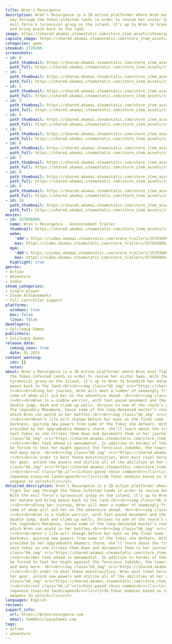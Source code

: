```yaml
---
title: Wren's Resurgence
description: Wren’s Resurgence is a 2D action platformer where Wren must fight her
  way through the Yokai-infested lands in order to rescue her sister Swan. With the
  evil force’s tyrannical grasp on the island, it’s up to Wren to brandish her katana
  and bring peace back to the land.
image: https://shared.akamai.steamstatic.com/store_item_assets/steam/apps/2728260/header.jpg?t=1729941435
capsule_image: https://shared.akamai.steamstatic.com/store_item_assets/steam/apps/2728260/capsule_231x87.jpg?t=1729941435
categories: game
steamid: 2728260
screenshots:
- id: 0
  path_thumbnail: https://shared.akamai.steamstatic.com/store_item_assets/steam/apps/2728260/ss_4f0f08c15b7f58c3d8001497f8fae19a9e0c9b26.600x338.jpg?t=1729941435
  path_full: https://shared.akamai.steamstatic.com/store_item_assets/steam/apps/2728260/ss_4f0f08c15b7f58c3d8001497f8fae19a9e0c9b26.1920x1080.jpg?t=1729941435
- id: 1
  path_thumbnail: https://shared.akamai.steamstatic.com/store_item_assets/steam/apps/2728260/ss_f78f277dc2bc739f5fb94f2779889a2aa2acedaa.600x338.jpg?t=1729941435
  path_full: https://shared.akamai.steamstatic.com/store_item_assets/steam/apps/2728260/ss_f78f277dc2bc739f5fb94f2779889a2aa2acedaa.1920x1080.jpg?t=1729941435
- id: 2
  path_thumbnail: https://shared.akamai.steamstatic.com/store_item_assets/steam/apps/2728260/ss_c4a1c84d8d6cf626ac93a3a4b396f07a5dfc4a7a.600x338.jpg?t=1729941435
  path_full: https://shared.akamai.steamstatic.com/store_item_assets/steam/apps/2728260/ss_c4a1c84d8d6cf626ac93a3a4b396f07a5dfc4a7a.1920x1080.jpg?t=1729941435
- id: 3
  path_thumbnail: https://shared.akamai.steamstatic.com/store_item_assets/steam/apps/2728260/ss_017db5995fb8bd54a72cf2c253a0727df179cc08.600x338.jpg?t=1729941435
  path_full: https://shared.akamai.steamstatic.com/store_item_assets/steam/apps/2728260/ss_017db5995fb8bd54a72cf2c253a0727df179cc08.1920x1080.jpg?t=1729941435
- id: 4
  path_thumbnail: https://shared.akamai.steamstatic.com/store_item_assets/steam/apps/2728260/ss_55196216ed71d9356aa01fd99c27a6e0c5391f51.600x338.jpg?t=1729941435
  path_full: https://shared.akamai.steamstatic.com/store_item_assets/steam/apps/2728260/ss_55196216ed71d9356aa01fd99c27a6e0c5391f51.1920x1080.jpg?t=1729941435
- id: 5
  path_thumbnail: https://shared.akamai.steamstatic.com/store_item_assets/steam/apps/2728260/ss_1528344412015b90f67b8c56e45ac6309c21d5d1.600x338.jpg?t=1729941435
  path_full: https://shared.akamai.steamstatic.com/store_item_assets/steam/apps/2728260/ss_1528344412015b90f67b8c56e45ac6309c21d5d1.1920x1080.jpg?t=1729941435
- id: 6
  path_thumbnail: https://shared.akamai.steamstatic.com/store_item_assets/steam/apps/2728260/ss_576e138efa94647e4d32e53eac1d22ccf7460bd9.600x338.jpg?t=1729941435
  path_full: https://shared.akamai.steamstatic.com/store_item_assets/steam/apps/2728260/ss_576e138efa94647e4d32e53eac1d22ccf7460bd9.1920x1080.jpg?t=1729941435
- id: 7
  path_thumbnail: https://shared.akamai.steamstatic.com/store_item_assets/steam/apps/2728260/ss_f63ea45a9dc82bd98067a66b82b3ce11ec15375c.600x338.jpg?t=1729941435
  path_full: https://shared.akamai.steamstatic.com/store_item_assets/steam/apps/2728260/ss_f63ea45a9dc82bd98067a66b82b3ce11ec15375c.1920x1080.jpg?t=1729941435
- id: 8
  path_thumbnail: https://shared.akamai.steamstatic.com/store_item_assets/steam/apps/2728260/ss_028b1f28dd64e73624609095687f4203c15316c0.600x338.jpg?t=1729941435
  path_full: https://shared.akamai.steamstatic.com/store_item_assets/steam/apps/2728260/ss_028b1f28dd64e73624609095687f4203c15316c0.1920x1080.jpg?t=1729941435
- id: 9
  path_thumbnail: https://shared.akamai.steamstatic.com/store_item_assets/steam/apps/2728260/ss_76be8fcb8acb2a811d1f7a3bffe78c662f78e83e.600x338.jpg?t=1729941435
  path_full: https://shared.akamai.steamstatic.com/store_item_assets/steam/apps/2728260/ss_76be8fcb8acb2a811d1f7a3bffe78c662f78e83e.1920x1080.jpg?t=1729941435
- id: 10
  path_thumbnail: https://shared.akamai.steamstatic.com/store_item_assets/steam/apps/2728260/ss_30d3e83d17c7943966526cb1aeb8d0a0a04ecad8.600x338.jpg?t=1729941435
  path_full: https://shared.akamai.steamstatic.com/store_item_assets/steam/apps/2728260/ss_30d3e83d17c7943966526cb1aeb8d0a0a04ecad8.1920x1080.jpg?t=1729941435
movies:
- id: 257036884
  name: Wren's Resurgence - Announcement Trailer
  thumbnail: https://shared.akamai.steamstatic.com/store_item_assets/steam/apps/257036884/movie.293x165.jpg?t=1720615387
  webm:
    '480': https://video.akamai.steamstatic.com/store_trailers/257036884/movie480_vp9.webm?t=1720615387
    max: https://video.akamai.steamstatic.com/store_trailers/257036884/movie_max_vp9.webm?t=1720615387
  mp4:
    '480': https://video.akamai.steamstatic.com/store_trailers/257036884/movie480.mp4?t=1720615387
    max: https://video.akamai.steamstatic.com/store_trailers/257036884/movie_max.mp4?t=1720615387
  highlight: true
genres:
- Action
- Adventure
- Indie
steam_categories:
- Single-player
- Steam Achievements
- Full controller support
platforms:
  windows: true
  mac: false
  linux: false
developers:
- Soliloquy Games
publishers:
- Soliloquy Games
release_date:
  coming_soon: true
  date: Q1 2025
content_warning:
  ids: []
  notes:
about: Wren’s Resurgence is a 2D action platformer where Wren must fight her way through
  the Yokai-infested lands in order to rescue her sister Swan. With the evil force’s
  tyrannical grasp on the island, it’s up to Wren to brandish her katana and bring
  peace back to the land.<br><br><img class="bb_img" src="https://shared.akamai.steamstatic.com/store_item_assets/steam/apps/2728260/extras/WR_Story_GIF_3__1_.gif?t=1729941435"
  /><br><br>Along her journey, Wren will meet a number of seemingly friendly faces,
  some of whom will aid her on the adventure ahead. <br><br><img class="bb_img" src="https://shared.akamai.steamstatic.com/store_item_assets/steam/apps/2728260/extras/image_2024-07-08_133853972.png?t=1729941435"
  /><br><br>Wren is a nimble warrior, with fast-paced movement and the agility to
  double jump, dash and climb up walls. Shrines to one of the realm’s greatest warriors,
  the legendary Masamune, house some of the long-deceased master’s renowned blades,
  which Wren can wield in her battles.<br><br><img class="bb_img" src="https://shared.akamai.steamstatic.com/store_item_assets/steam/apps/2728260/extras/WR_Combat_GIF.gif?t=1729941435"
  /><br><br>Wren’s life will change before her eyes as she finds some light in the
  darkness, gaining new powers from some of the Yokai she defeats. With the protection
  provided by her upgradeable Omamori charm, she’ll learn about the true nature of
  each Yokai as she strikes them down and documents them in her journal.<br><br><img
  class="bb_img" src="https://shared.akamai.steamstatic.com/store_item_assets/steam/apps/2728260/extras/Fearsome_Boss_Battles.png?t=1729941435"
  /><br><br>Her task ahead is monumental. In addition to hordes of Yokai, Wren will
  be forced to test her might against the ferocious Jubokko, the towering Gashadokuro
  and many more. <br><br><img class="bb_img" src="https://shared.akamai.steamstatic.com/store_item_assets/steam/apps/2728260/extras/Skellyfight_2024.07.08_-_20.32.34.01_-_Trim__1_.gif?t=1729941435"
  /><br><br>In order to best these monstrosities, Wren must steel herself by upgrading
  her gear, unlock new powers and utilise all of the abilities at her disposal.<br><br><img
  class="bb_img" src="https://shared.akamai.steamstatic.com/store_item_assets/steam/apps/2728260/extras/Features.png?t=1729941435"
  /><br><br><ul class="bb_ul"><li>Fast-paced rōnin combat<br></li><li>10 levels<br></li><li>Lush
  Japanese-inspired landscapes<br></li><li>36 Yokai enemies based on Japanese folklore<br></li><li>8
  weapons to unlock</li></ul>
detailed_description: Wren’s Resurgence is a 2D action platformer where Wren must
  fight her way through the Yokai-infested lands in order to rescue her sister Swan.
  With the evil force’s tyrannical grasp on the island, it’s up to Wren to brandish
  her katana and bring peace back to the land.<br><br><img class="bb_img" src="https://shared.akamai.steamstatic.com/store_item_assets/steam/apps/2728260/extras/WR_Story_GIF_3__1_.gif?t=1729941435"
  /><br><br>Along her journey, Wren will meet a number of seemingly friendly faces,
  some of whom will aid her on the adventure ahead. <br><br><img class="bb_img" src="https://shared.akamai.steamstatic.com/store_item_assets/steam/apps/2728260/extras/image_2024-07-08_133853972.png?t=1729941435"
  /><br><br>Wren is a nimble warrior, with fast-paced movement and the agility to
  double jump, dash and climb up walls. Shrines to one of the realm’s greatest warriors,
  the legendary Masamune, house some of the long-deceased master’s renowned blades,
  which Wren can wield in her battles.<br><br><img class="bb_img" src="https://shared.akamai.steamstatic.com/store_item_assets/steam/apps/2728260/extras/WR_Combat_GIF.gif?t=1729941435"
  /><br><br>Wren’s life will change before her eyes as she finds some light in the
  darkness, gaining new powers from some of the Yokai she defeats. With the protection
  provided by her upgradeable Omamori charm, she’ll learn about the true nature of
  each Yokai as she strikes them down and documents them in her journal.<br><br><img
  class="bb_img" src="https://shared.akamai.steamstatic.com/store_item_assets/steam/apps/2728260/extras/Fearsome_Boss_Battles.png?t=1729941435"
  /><br><br>Her task ahead is monumental. In addition to hordes of Yokai, Wren will
  be forced to test her might against the ferocious Jubokko, the towering Gashadokuro
  and many more. <br><br><img class="bb_img" src="https://shared.akamai.steamstatic.com/store_item_assets/steam/apps/2728260/extras/Skellyfight_2024.07.08_-_20.32.34.01_-_Trim__1_.gif?t=1729941435"
  /><br><br>In order to best these monstrosities, Wren must steel herself by upgrading
  her gear, unlock new powers and utilise all of the abilities at her disposal.<br><br><img
  class="bb_img" src="https://shared.akamai.steamstatic.com/store_item_assets/steam/apps/2728260/extras/Features.png?t=1729941435"
  /><br><br><ul class="bb_ul"><li>Fast-paced rōnin combat<br></li><li>10 levels<br></li><li>Lush
  Japanese-inspired landscapes<br></li><li>36 Yokai enemies based on Japanese folklore<br></li><li>8
  weapons to unlock</li></ul>
languages: English
reviews:
support_info:
  url: https://Wrensresurgence.com
  email: Sam@SoliloquyGames.com
tags:
- action
- adventure
---
```


